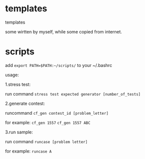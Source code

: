 # templates
templates

some wirtten by myself, while some copied from internet.

# scripts

add `export PATH=$PATH:~/scripts/` to your ~/.bashrc

usage:

1.stress test:

  run command `stress test expected generator [number_of_tests]`

2.generate contest:

  runcommand `cf_gen contest_id [problem_letter]`
  
 for example:
  `cf_gen 1557`
  `cf_gen 1557 ABC`

3.run sample:

  run command `runcase [problem letter]`

for example:
  `runcase A`
